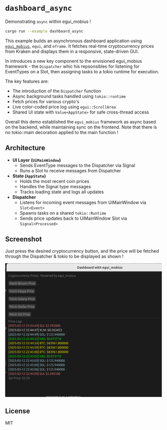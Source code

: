 # `dashboard_async` 

Demonstrating `async` within egui_mobius !

```bash
cargo run --example dashboard_async
```

This example builds an asynchronous dashboard application using [`egui_mobius`](https://github.com/saturn77/egui_mobius), `egui`, and `eframe`. It fetches real-time cryptocurrency prices from Kraken and displays them in a responsive, state-driven GUI.

In introduces a new key component to the envisioned egui_mobius framework - the `Dispatcher` whic his repsonsibles for listening 
for EventTypes on a Slot, then assigning tasks to a tokio runtime
for execution. 

The key features are: 

- The introduction of the `Dispatcher` function  
- Async background tasks handled using `tokio::runtime`
- Fetch prices for various crypto's
- Live color-coded price log using `egui::ScrollArea`
- Shared UI state with `Value<AppState>` for safe cross-thread access

Overall this demo established the `egui_mobius` framework as async based on the backend, while maintaining sync on the frontend. Note
that there is no tokio::main decoration applied to the main function !

## Architecture

- **UI Layer (`UiMainWindow`)**
  - Sends EventType messages to the Dispatcher via Signal<Event>
  - Runs a Slot<Processed> to receive messages from Dispatcher
- **State (`AppState`)**
  - Holds the most recent coin prices
  - Handles the Signal<Processed> type messages
  - Tracks loading state and logs all updates 
- **Dispatcher**
  - Listens for incoming event messages from UiMainWindow via `Slot<Event>`
  - Spawns tasks on a shared `tokio::Runtime`
  - Sends price updates back to UiMainWindow Slot via `Signal<Processed>`


## Screenshot

Just press the desired cryptocurrency button, and the price will be 
fetched through the Dispatcher & tokio to be displayed as shown ! 

![egui_mobius dashboard architecture](../../assets/dashboard_async.png)

## License

MIT 

